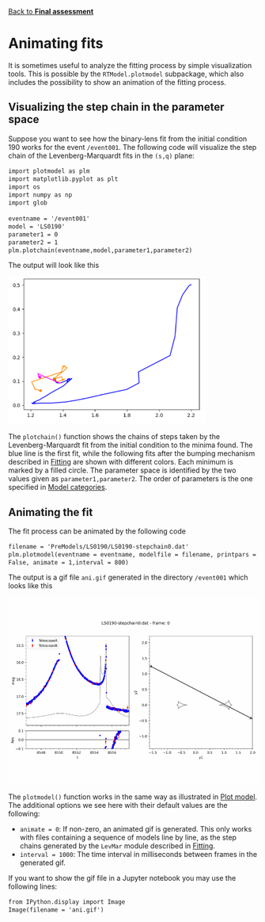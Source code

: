 [Back to **Final assessment**](FinalAssessment.md)

# Animating fits

It is sometimes useful to analyze the fitting process by simple visualization tools. This is possible by the `RTModel.plotmodel` subpackage, which also includes the possibility to show an animation of the fitting process.

## Visualizing the step chain in the parameter space

Suppose you want to see how the binary-lens fit from the initial condition 190 works for the event `/event001`. The following code will visualize the step chain of the Levenberg-Marquardt fits in the `(s,q)` plane:

```
import plotmodel as plm
import matplotlib.pyplot as plt
import os
import numpy as np
import glob

eventname = '/event001'
model = 'LS0190'
parameter1 = 0
parameter2 = 1
plm.plotchain(eventname,model,parameter1,parameter2)
```

The output will look like this

<img src="plotchain.png" width = 400>

The `plotchain()` function shows the chains of steps taken by the Levenberg-Marquardt fit from the initial condition to the minima found. The blue line is the first fit, while the following fits after the bumping mechanism described in [Fitting](Fitting.md) are shown with different colors. Each minimum is marked by a filled circle. The parameter space is identified by the two values given as `parameter1,parameter2`. The order of parameters is the one specified in [Model categories](ModelCategories.md).

## Animating the fit

The fit process can be animated by the following code

```
filename = 'PreModels/LS0190/LS0190-stepchain0.dat'
plm.plotmodel(eventname = eventname, modelfile = filename, printpars = False, animate = 1,interval = 800)
```

The output is a gif file `ani.gif` generated in the directory `/event001` which looks like this

<img src="ani.gif" width = 900>

The `plotmodel()` function works in the same way as illustrated in [Plot model](PlotModel.md). The additional options we see here with their default values are the following:
- `animate = 0`: If non-zero, an animated gif is generated. This only works with files containing a sequence of models line by line, as the step chains generated by the `LevMar` module described in [Fitting](Fitting.md).
- `interval = 1000`: The time interval in milliseconds between frames in the generated gif.

If you want to show the gif file in a Jupyter notebook you may use the following lines:

```
from IPython.display import Image
Image(filename = 'ani.gif')
```

